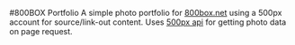 #800BOX Portfolio
A simple photo portfolio for <a href="http://800box.net">800box.net</a> using a 500px account for source/link-out content.
Uses <a href="https://github.com/500px">500px api</a> for getting photo data on page request.